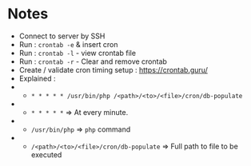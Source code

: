 # Notes

- Connect to server by SSH
- Run : `crontab -e` & insert cron
- Run : `crontab -l` - view crontab file
- Run : `crontab -r` - Clear and remove crontab
- Create / validate cron timing setup : https://crontab.guru/
- Explained :
- - `* * * * * /usr/bin/php /<path>/<to>/<file>/cron/db-populate`
- - `* * * * *` => At every minute.
- - `/usr/bin/php` => `php` command
- - `/<path>/<to>/<file>/cron/db-populate` => Full path to file to be executed